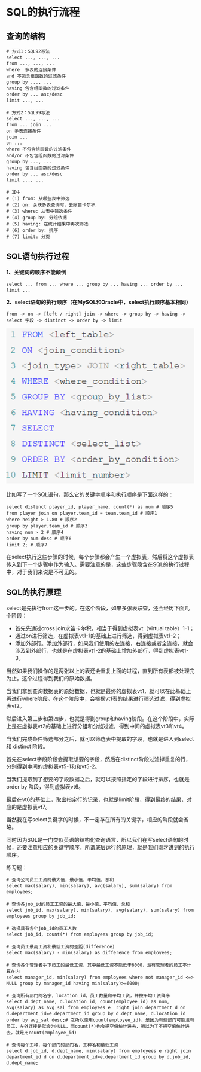 # SQL的执行流程

## 查询的结构

```MySQL
# 方式1：SQL92写法
select ..., ..., ...
from ..., ..., ...
where  多表的连接条件
and 不包含组函数的过滤条件
group by ..., ...
having 包含组函数的过滤条件
order by ... asc/desc
limit ..., ...

# 方式2：SQL99写法
select ..., ..., ...
from ... join ...
on 多表连接条件
join ...
on ...
where 不包含组函数的过滤条件
and/or 不包含组函数的过滤条件
group by ..., ...
having 包含组函数的过滤条件
order by ... asc/desc
limit ..., ...

# 其中
# (1) from: 从哪些表中筛选
# (2) on: 关联多表查询时，去除笛卡尔积
# (3) where: 从表中筛选条件
# (4) group by: 分组依据
# (5) having: 在统计结果中再次筛选
# (6) order by: 排序
# (7) limit: 分页
```



## SQL语句执行过程

**1、关键词的顺序不能颠倒**

```MySQL
select ... from ... where ... group by ... having ... order by ... limit ...
```

**2、select语句的执行顺序（在MySQL和Oracle中，select执行顺序基本相同）**

```MySQL
from -> on -> [left / right] join -> where -> group by -> having -> select 字段 -> distinct -> order by -> limit
```

![image-20230919103417520](https://raw.githubusercontent.com/lqyspace/mypic/master/PicBed/202309191034612.png)

比如写了一个SQL语句，那么它的关键字顺序和执行顺序是下面这样的：

```mysql
select distinct player_id, player_name, count(*) as num # 顺序5
from player join on player.team_id = team.team_id # 顺序1
where height > 1.80 # 顺序2
group by player.team_id # 顺序3
having num > 2 # 顺序4
order by num desc # 顺序6
limit 2; # 顺序7
```

在select执行这些步骤的时候，每个步骤都会产生一个虚拟表，然后将这个虚拟表传入到下一个步骤中作为输入。需要注意的是，这些步骤隐含在SQL的执行过程中，对于我们来说是不可见的。



## SQL的执行原理

select是先执行from这一步的。在这个阶段，如果多张表联查，还会经历下面几个阶段：

- 首先先通过cross join求笛卡尔积，相当于得到虚拟表vt（virtual table）1-1；
- 通过on进行筛选，在虚拟表vt1-1的基础上进行筛选，得到虚拟表vt1-2；
- 添加外部行。添加外部行，如果我们使用的左连接，右连接或者全连接，就会涉及到外部行，也就是在虚拟表vt1-2的基础上增加外部行，得到虚拟表vt1-3。

当然如果我们操作的是两张以上的表还会重复上面的过程，直到所有表都被处理完为止。这个过程得到我们的原始数据。

当我们拿到查询数据表的原始数据，也就是最终的虚拟表vt1，就可以在此基础上再进行where阶段。在这个阶段中，会根据vt1表的结果进行筛选过滤，得到虚拟表vt2。

然后进入第三步和第四步，也就是得到group和having阶段。在这个阶段中，实际上是在虚拟表vt2的基础上进行分组和分组过滤，得到中间的虚拟表vt3和vt4。

当我们完成条件筛选部分之后，就可以筛选表中提取的字段，也就是进入到select 和 distinct 阶段。

首先在select字段阶段会提取想要的字段，然后在distinct阶段过滤掉重复的行，分别得到中间的虚拟表vt5-1和和vt5-2。

当我们提取到了想要的字段数据之后，就可以按照指定的字段进行排序，也就是order by 阶段，得到虚拟表vt6。

最后在vt6的基础上，取出指定行的记录，也就是limit阶段，得到最终的结果，对应的是虚拟表vt7。

当然我在写select关键字的时候，不一定存在所有的关键字，相应的阶段就会省略。

同时因为SQL是一门类似英语的结构化查询语言，所以我们在写select语句的时候，还要注意相应的关键字顺序，所谓底层运行的原理，就是我们刚才讲到的执行顺序。



练习题：

```MySQL
# 查询公司员工工资的最大值，最小值，平均值，总和
select max(salary), min(salary), avg(salary), sum(salary) from employees;

# 查询各job_id的员工工资的最大值，最小值，平均值，总和
select job_id, max(salary), min(salary), avg(salary), sum(salary) from employees group by job_id;

# 选择具有各个job_id的员工人数
select job_id, count(*) from employees group by job_id;

# 查询员工最高工资和最低工资的差距(difference)
select max(salary) - min(salary) as difference from employees;

# 查询各个管理者手下员工的最低工资，其中最低工资不能低于6000，没有管理者的员工不计算在内
select manager_id, min(salary) from employees where not manager_id <=> NULL group by manager_id having min(salary)>=6000;

# 查询所有部门的名字，location_id，员工数量和平均工资，并按平均工资降序
select d.dept_name, d.location_id, count(employee_id) as num, avg(salary) as avg_sal from employees e  right join department d on d.department_id=e.department_id group by d.dept_name, d.location_id order by avg_sal desc;# 之所以使用count(employee_id)，是因为有些部门可能没有员工，左外连接是就会为NULL，而count(*)也会把空值统计进去，所以为了不把空值统计进去，就是用count(employee_id)

# 查询每个工种，每个部门的部门名，工种名和最低工资
select d.job_id, d.dept_name, min(salary) from employees e right join department_id d on d.department_id=e.department_id group by d.job_id, d.dept_name;
```

